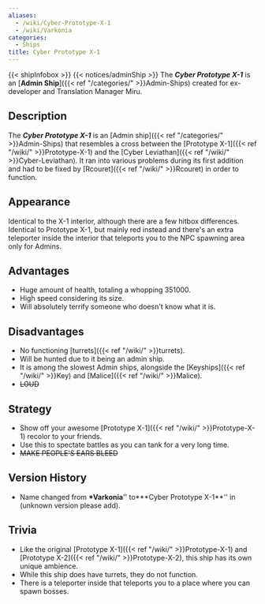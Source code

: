 ```yaml
---
aliases:
  - /wiki/Cyber-Prototype-X-1
  - /wiki/Varkonia
categories:
  - Ships
title: Cyber Prototype X-1
---
```


{{< shipInfobox >}} {{< notices/adminShip >}} The **_Cyber Prototype X-1_** is an [**Admin Ship**]({{< ref "/categories/" >}}Admin-Ships) created for ex-developer and Translation Manager Miru.

## Description

The **_Cyber Prototype X-1_** is an [Admin ship]({{< ref "/categories/" >}}Admin-Ships) that resembles a cross between the [Prototype X-1]({{< ref "/wiki/" >}}Prototype-X-1) and the [Cyber Leviathan]({{< ref "/wiki/" >}}Cyber-Leviathan). It ran into various problems during its first addition and had to be fixed by [Rcouret]({{< ref "/wiki/" >}}Rcouret) in order to function.

## Appearance

Identical to the X-1 interior, although there are a few hitbox differences. Identical to Prototype X-1, but mainly red instead and there's an extra teleporter inside the interior that teleports you to the NPC spawning area only for Admins.

## Advantages

- Huge amount of health, totaling a whopping 351000.
- High speed considering its size.
- Will absolutely terrify someone who doesn't know what it is.

## Disadvantages

- No functioning [turrets]({{< ref "/wiki/" >}}turrets).
- Will be hunted due to it being an admin ship.
- It is among the slowest Admin ships, alongside the [Keyships]({{< ref "/wiki/" >}}Key) and [Malice]({{< ref "/wiki/" >}}Malice).
- <s>LOUD</s>

## Strategy

- Show off your awesome [Prototype X-1]({{< ref "/wiki/" >}}Prototype-X-1) recolor to your friends.
- Use this to spectate battles as you can tank for a very long time.
- <s>MAKE PEOPLE'S EARS BLEED</s>

## Version History

- Name changed from **\*Varkonia**'' to**\*Cyber Prototype X-1**'' in (unknown version please add).

## Trivia

- Like the original [Prototype X-1]({{< ref "/wiki/" >}}Prototype-X-1) and [Prototype X-2]({{< ref "/wiki/" >}}Prototype-X-2), this ship has its own unique ambience.
- While this ship does have turrets, they do not function.
- There is a teleporter inside that teleports you to a place where you can spawn bosses.
